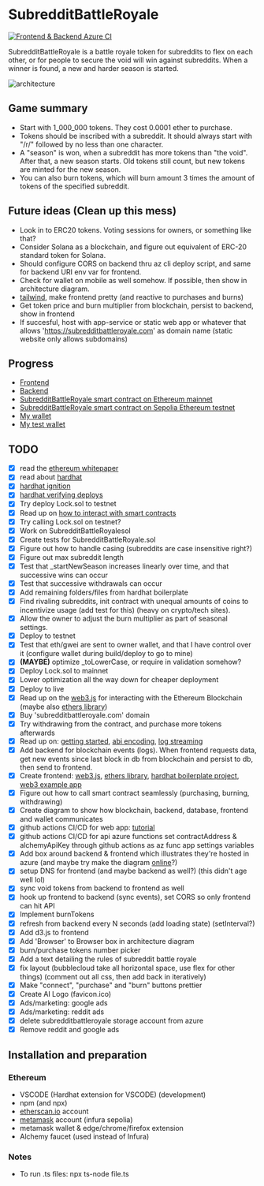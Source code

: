 # SubredditBattleRoyale

[![Frontend & Backend Azure CI](https://github.com/RasmusEdvardsen/SubredditBattleRoyale/actions/workflows/main.yml/badge.svg)](https://github.com/RasmusEdvardsen/SubredditBattleRoyale/actions/workflows/main.yml)

SubredditBattleRoyale is a battle royale token for subreddits to flex on each other, or for people to secure the void will win against subreddits. When a winner is found, a new and harder season is started.

![architecture](architecture.drawio.svg)

## Game summary
* Start with 1_000_000 tokens. They cost 0.0001 ether to purchase. 
* Tokens should be inscribed with a subreddit. It should always start with "/r/" followed by no less than one character.
* A "season" is won, when a subreddit has more tokens than "the void". After that, a new season starts. Old tokens still count, but new tokens are minted for the new season.
* You can also burn tokens, which will burn amount 3 times the amount of tokens of the specified subreddit.

## Future ideas (**Clean up this mess**)
* Look in to ERC20 tokens. Voting sessions for owners, or something like that?
* Consider Solana as a blockchain, and figure out equivalent of ERC-20 standard token for Solana.
* Should configure CORS on backend thru az cli deploy script, and same for backend URI env var for frontend.
* Check for wallet on mobile as well somehow. If possible, then show in architecture diagram.
* [tailwind](https://tailwindcss.com/docs/installation), make frontend pretty (and reactive to purchases and burns)
* Get token price and burn multiplier from blockchain, persist to backend, show in frontend
* If succesful, host with app-service or static web app or whatever that allows 'https://subredditbattleroyale.com' as domain name (static website only allows subdomains)

## Progress
* [Frontend](https://battleroyale.z16.web.core.windows.net/)
* [Backend](https://subredditbattleroyale.azurewebsites.net/api/GetEvents)
* [SubredditBattleRoyale smart contract on Ethereum mainnet](https://etherscan.io/address/0xea8831bcb719914ab97131f48d9b2dc737dbd25a)
* [SubredditBattleRoyale smart contract on Sepolia Ethereum testnet](https://sepolia.etherscan.io/address/0x47e330c6a28bb7b89eda068b8a68943e1574cce8)
* [My wallet](https://etherscan.io/address/0xB6Bf1Eec596602D14acb288262C7B9b6D1B801eA)
* [My test wallet](https://sepolia.etherscan.io/address/0xb6bf1eec596602d14acb288262c7b9b6d1b801ea)

## TODO
- [x] read the [ethereum whitepaper](https://ethereum.org/en/whitepaper/)
- [x] read about [hardhat](https://hardhat.org/hardhat-runner/docs/getting-started#overview)
- [x] [hardhat ignition](https://hardhat.org/ignition/docs/getting-started#overview)
- [x] [hardhat verifying deploys](https://hardhat.org/hardhat-runner/docs/guides/verifying)
- [x] Try deploy Lock.sol to testnet
- [x] Read up on [how to interact with smart contracts](https://www.quicknode.com/guides/ethereum-development/smart-contracts/how-to-interact-with-smart-contracts#interacting-with-smart-contracts)
- [x] Try calling Lock.sol on testnet?
- [x] Work on SubredditBattleRoyalesol
- [x] Create tests for SubredditBattleRoyale.sol
- [x] Figure out how to handle casing (subreddits are case insensitive right?)
- [x] Figure out max subreddit length
- [x] Test that _startNewSeason increases linearly over time, and that successive wins can occur
- [x] Test that successive withdrawals can occur
- [x] Add remaining folders/files from hardhat boilerplate
- [x] Find rivaling subreddits, init contract with unequal amounts of coins to incentivize usage (add test for this) (heavy on crypto/tech sites).
- [x] Allow the owner to adjust the burn multiplier as part of seasonal settings.
- [x] Deploy to testnet
- [x] Test that eth/gwei are sent to owner wallet, and that I have control over it (configure wallet during build/deploy to go to mine)
- [x] **(MAYBE)** optimize _toLowerCase, or require in validation somehow?
- [x] Deploy Lock.sol to mainnet
- [x] Lower optimization all the way down for cheaper deployment
- [x] Deploy to live
- [x] Read up on the [web3.js](https://docs.web3js.org/) for interacting with the Ethereum Blockchain (maybe also [ethers library](https://docs.ethers.org/v6/))
- [x] Buy 'subredditbattleroyale.com' domain
- [x] Try withdrawing from the contract, and purchase more tokens afterwards
- [x] Read up on: [getting started](https://docs.nethereum.com/en/latest/getting-started/), [abi encoding](https://docs.nethereum.com/en/latest/nethereum-abi-encoding/), [log streaming](https://docs.nethereum.com/en/latest/nethereum-subscriptions-streaming/)
- [x] Add backend for blockchain events (logs). When frontend requests data, get new events since last block in db from blockchain and persist to db, then send to frontend.
- [x] Create frontend: [web3.js](https://docs.web3js.org/), [ethers library](https://docs.ethers.org/v6/), [hardhat boilerplate project](https://hardhat.org/tutorial/boilerplate-project), [web3 example app](https://github.com/ChainSafe/web3js-example-react-app/tree/main/src)
- [x] Figure out how to call smart contract seamlessly (purchasing, burning, withdrawing)
- [x] Create diagram to show how blockchain, backend, database, frontend and wallet communicates
- [x] github actions CI/CD for web app: [tutorial](https://johanrin.com/posts/deploy-react-app-in-azure-storage-and-static-web-apps/)
- [x] github actions CI/CD for api azure functions set contractAddress & alchemyApiKey through github actions as az func app settings variables
- [x] Add box around backend & frontend which illustrates they're hosted in azure (and maybe try make the diagram [online](draw.io)?)
- [x] setup DNS for frontend (and maybe backend as well?) (this didn't age well lol)
- [x] sync void tokens from backend to frontend as well
- [x] hook up frontend to backend (sync events), set CORS so only frontend can hit API
- [x] Implement burnTokens
- [x] refresh from backend every N seconds (add loading state) (setInterval?)
- [x] Add d3.js to frontend
- [x] Add 'Browser' to Browser box in architecture diagram
- [x] burn/purchase tokens number picker
- [x] Add a text detailing the rules of subreddit battle royale
- [x] fix layout (bubblecloud take all horizontal space, use flex for other things) (comment out all css, then add back in iteratively)
- [x] Make "connect", "purchase" and "burn" buttons prettier
- [x] Create AI Logo (favicon.ico)
- [x] Ads/marketing: google ads
- [x] Ads/marketing: reddit ads
- [x] delete subredditbattleroyale storage account from azure
- [x] Remove reddit and google ads

## Installation and preparation
### Ethereum
* VSCODE (Hardhat extension for VSCODE) (development)
* npm (and npx)
* [etherscan.io](https://etherscan.io/) account
* [metamask](https://developer.metamask.io/) account (infura sepolia)
* metamask wallet & edge/chrome/firefox extension
* Alchemy faucet (used instead of Infura)

### Notes
* To run .ts files: npx ts-node file.ts
